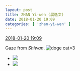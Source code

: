 ```yaml
---
layout: post
title: ZHAN Yi-wen (展逸文)
date: 2018-01-20 19:09
categories: [ 'zhan-yi-wen' ]
---
```


<div class="weibo-info">
  <a href="https://weibo.com/6108090526/FFgmPy8uX">2018-01-20 19:09</a>
</div>

Gaze from *Shiwan*. ![doge cat](https://img.t.sinajs.cn/t4/appstyle/expression/ext/normal/4a/mm_org.gif)×3

<!-- more -->

<ul class="weibo-pic-list-1">
  <li class="weibo-pic">
    <a href="https://wx2.sinaimg.cn/mw690/006FmVn8ly1fnna5bcum3j30qo0zktfp.jpg"><img src="https://wx2.sinaimg.cn/thumb150/006FmVn8ly1fnna5bcum3j30qo0zktfp.jpg"/></a>
  </li>
  <li class="weibo-pic">
    <a href="https://wx4.sinaimg.cn/mw690/006FmVn8ly1fnna814n52j30qo0qoae3.jpg"><img src="https://wx4.sinaimg.cn/thumb150/006FmVn8ly1fnna814n52j30qo0qoae3.jpg"/></a>
  </li>
</ul>
